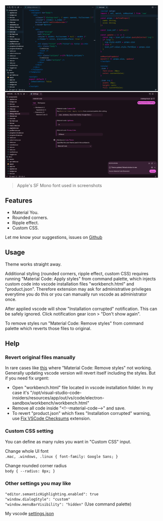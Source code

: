 ![Material Code Editor](https://raw.githubusercontent.com/rakibdev/material-code/main/screenshots/editor.png)
![Material Code Settings](https://raw.githubusercontent.com/rakibdev/material-code/main/screenshots/settings.png)

> Apple's SF Mono font used in screenshots

## Features

- Material You.
- Rounded corners.
- Ripple effect.
- Custom CSS.

Let me know your suggestions, issues on [Github](https://github.com/rakibdev/material-code)

## Usage

Theme works straight away.

Additional styling (rounded corners, ripple effect, custom CSS) requires running "Material Code: Apply styles" from command palette, which injects custom code into vscode installation files "workbench.html" and "product.json". Therefore extension may ask for administrative privileges everytime you do this or you can manually run vscode as administrator once.

After applied vscode will show "Installation corrupted" notification. This can be safely ignored. Click notification gear icon > "Don't show again".

To remove styles run "Material Code: Remove styles" from command palette which reverts those files to original.

## Help

### Revert original files manually

In rare cases like [this](https://github.com/rakibdev/material-code/issues/2) where "Material Code: Remove styles" not working. Generally updating vscode version will revert itself including the styles. But if you need fix urgent:

- Open "workbench.html" file located in vscode installation folder.
  In my case it's "/opt/visual-studio-code-insiders/resources/app/out/vs/code/electron-sandbox/workbench/workbench.html"
- Remove all code inside "\<!--material-code-->" and save.
- To revert "product.json" which fixes "Installation corrupted" warning, use [Fix VSCode Checksums](https://marketplace.visualstudio.com/items?itemName=lehni.vscode-fix-checksums) extension.

### Custom CSS setting

You can define as many rules you want in "Custom CSS" input.

Change whole UI font<br>
`.mac, .windows, .linux { font-family: Google Sans; }`

Change rounded corner radius<br>
`body { --radius: 8px; }`

### Other settings you may like

`"editor.semanticHighlighting.enabled": true`<br>
`"window.dialogStyle": "custom"`<br>
`"window.menuBarVisibility": "hidden"` (Use command palette)

My vscode [settings.json](https://github.com/rakibdev/dotfiles/blob/main/home/rakib/.config/Code%20-%20Insiders/User/settings.json)
